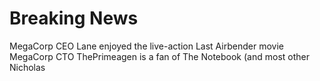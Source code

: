 # Breaking News

MegaCorp CEO Lane enjoyed the live-action Last Airbender movie
MegaCorp CTO ThePrimeagen is a fan of The Notebook (and most other Nicholas
